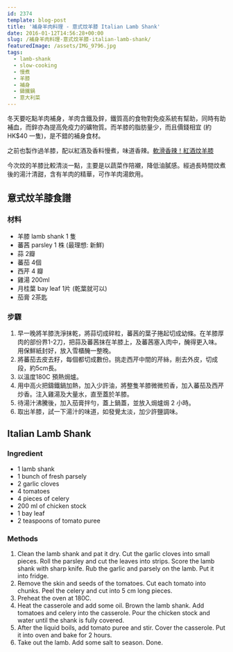 ```yaml
---
id: 2374
template: blog-post
title: '補身羊肉料理 - 意式炆羊膝 Italian Lamb Shank'
date: 2016-01-12T14:56:28+00:00
slug: /補身羊肉料理-意式炆羊膝-italian-lamb-shank/
featuredImage: /assets/IMG_9796.jpg
tags:
  - lamb-shank
  - slow-cooking
  - 慢煮
  - 羊膝
  - 補身
  - 鑄鐵鍋
  - 意大利菜
---
```

冬天要吃點羊肉補身，羊肉含鐵及鋅，鐵質高的食物對免疫系統有幫助，同時有助補血，而鋅亦為提高免疫力的礦物質。而羊膝的脂肪量少，而且價錢相宜 (約HK$40 一隻)，是不錯的補身食材。

<!--more-->

之前也製作過羊膝，配以紅酒及香料慢煮，味道香辣。[軟滑香辣！紅酒炆羊膝](/軟滑香辣！紅酒炆羊膝-spicy-lamb-shank/) 

今次炆的羊膝比較清淡一點，主要是以蔬菜作陪襯，降低油膩感。經過長時間炆煮後的湯汁清甜，含有羊肉的精華，可作羊肉湯飲用。

## 意式炆羊膝食譜

### 材料

* 羊膝 lamb shank 1 隻
* 蕃茜 parsley 1 株 (最理想: 新鮮)
* 蒜 2瓣
* 蕃茄 4個
* 西芹 4 瓣
* 雞湯 200ml
* 月桂葉 bay leaf 1片 (乾葉就可以)
* 茄膏 2茶匙

### 步驟

  1. 早一晚將羊膝洗淨抹乾，將蒜切成碎粒，蕃茜的葉子捲起切成幼條。在羊膝厚肉的部份界1-2刀，把蒜及蕃茜抹在羊膝上，及蕃茜塞入肉中，醃得更入味。用保鮮紙封好，放入雪櫃醃一整晚。
  2. 將蕃茄去皮去籽，每個都切成數份。挑走西芹中間的芹絲，削去外皮，切成段，約5cm長。
  3. 以溫度180C 預熱焗爐。
  4. 用中高火把鑄鐵鍋加熱，加入少許油，將整隻羊膝微微煎香，加入蕃茄及西芹炒香。注入雞湯及大量水，直至蓋於羊膝。
  5. 待湯汁沸騰後，加入茄膏拌勻，蓋上鍋蓋，並放入焗爐焗 2 小時。
  6. 取出羊膝，試一下湯汁的味道，如發覺太淡，加少許鹽調味。

## Italian Lamb Shank

### Ingredient

* 1 lamb shank
* 1 bunch of fresh parsely
* 2 garlic cloves
* 4 tomatoes
* 4 pieces of celery
* 200 ml of chicken stock
* 1 bay leaf
* 2 teaspoons of tomato puree

### Methods

1. Clean the lamb shank and pat it dry. Cut the garlic cloves into small pieces. Roll the parsley and cut the leaves into strips. Score the lamb shank with sharp knife. Rub the garlic and parsely on the lamb. Put it into fridge.
2. Remove the skin and seeds of the tomatoes. Cut each tomato into chunks. Peel the celery and cut into 5 cm long pieces.
3. Preheat the oven at 180C.
4. Heat the casserole and add some oil. Brown the lamb shank. Add tomatoes and celery into the casserole. Pour the chicken stock and water until the shank is fully covered.
5. After the liquid boils, add tomato puree and stir. Cover the casserole. Put it into oven and bake for 2 hours.
6. Take out the lamb. Add some salt to season. Done.
